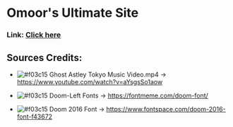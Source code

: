 # Omoor's Ultimate Site

### Link: [Click here](https://omoorion.github.io/UltiSite/)

## Sources Credits:

- ![#f03c15](https://via.placeholder.com/15/f03c15/000000?text=+) Ghost Astley Tokyo Music Video.mp4 -> https://www.youtube.com/watch?v=aYsgsSo1aow

- ![#f03c15](https://via.placeholder.com/15/f03c15/000000?text=+) Doom-Left Fonts -> https://fontmeme.com/doom-font/

- ![#f03c15](https://via.placeholder.com/15/f03c15/000000?text=+) Doom 2016 Font -> https://www.fontspace.com/doom-2016-font-f43672
